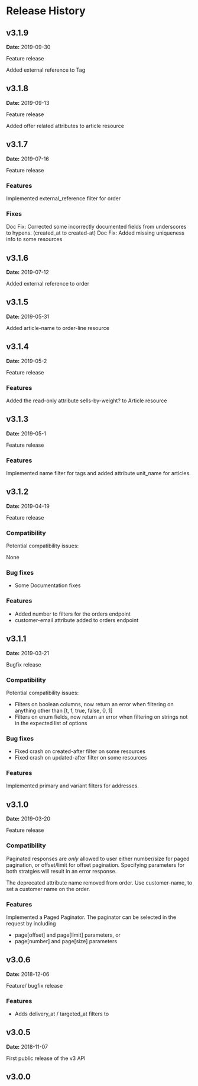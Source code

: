 # Release History

## v3.1.9

**Date:** 2019-09-30

Feature release

Added external reference to Tag

## v3.1.8

**Date:** 2019-09-13

Feature release

Added offer related attributes to article resource

## v3.1.7

**Date:** 2019-07-16

Feature release

### Features

Implemented external_reference filter for order

### Fixes

Doc Fix: Corrected some incorrectly documented fields from underscores to hypens. (created_at to created-at)
Doc Fix: Added missing uniqueness info to some resources


## v3.1.6

**Date:** 2019-07-12

Added external reference to order

## v3.1.5

**Date:** 2019-05-31

Added article-name to order-line resource

## v3.1.4

**Date:** 2019-05-2

Feature release

### Features

Added the read-only attribute sells-by-weight? to Article resource


## v3.1.3

**Date:** 2019-05-1

Feature release

### Features

Implemented name filter for tags and added attribute unit_name for articles.

## v3.1.2

**Date:** 2019-04-19

Feature release

### Compatibility

Potential compatibility issues:

None

### Bug fixes

  - Some Documentation fixes

### Features

- Added number to filters for the orders endpoint
- customer-email attribute added to orders endpoint

## v3.1.1

**Date:** 2019-03-21

Bugfix release

### Compatibility

Potential compatibility issues:

- Filters on boolean columns, now return an error when filtering on anything other than [t, f, true, false, 0, 1]
- Filters on enum fields, now return an error when filtering on strings not in the expected list of options


### Bug fixes

  - Fixed crash on created-after filter on some resources
  - Fixed crash on updated-after filter on some resources

### Features

Implemented primary and variant filters for addresses.

## v3.1.0

**Date:** 2019-03-20

Feature release

### Compatibility

Paginated responses are _only_ allowed to user either number/size for paged pagination, or offset/limit for offset pagination. Specifying parameters for both stratgies will result in an error response.

The deprecated attribute name removed from order. Use customer-name, to set a customer name on the order.

### Features

Implemented a Paged Paginator. The paginator can be selected in the request by including

- page[offset] and page[limit] parameters, or
- page[number] and page[size] parameters

## v3.0.6

**Date:** 2018-12-06

Feature/ bugfix release

### Features

- Adds delivery_at / targeted_at filters to

## v3.0.5

**Date:** 2018-11-07

First public release of the v3 API

## v3.0.0


